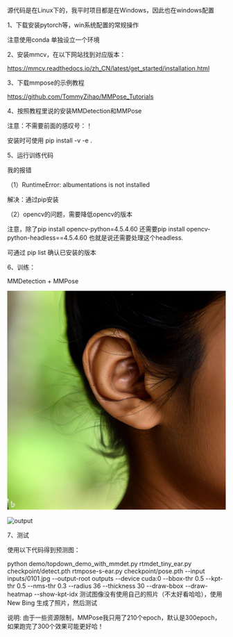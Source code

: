 源代码是在Linux下的，我平时项目都是在Windows，因此也在windows配置

1、下载安装pytorch等，win系统配置的常规操作

注意使用conda 单独设立一个环境

2、安装mmcv，在以下网站找到对应版本：

https://mmcv.readthedocs.io/zh_CN/latest/get_started/installation.html


3、下载mmpose的示例教程

 https://github.com/TommyZihao/MMPose_Tutorials

4、按照教程里说的安装MMDetection和MMPose

注意：不需要前面的感叹号：！

安装时可使用 pip install -v -e .

5、运行训练代码

我的报错

（1）RuntimeError: albumentations is not installed

解决：通过pip安装

（2）opencv的问题，需要降低opencv的版本

注意，除了pip install opencv-python=4.5.4.60
还需要pip install opencv-python-headless==4.5.4.60 也就是说还需要处理这个headless.

可通过 pip list 确认已安装的版本

6、训练：

MMDetection + MMPose

![input](https://github.com/x-cosmic/openmmlab_study/blob/main/assignment01/input.jpg)

![output](https://github.com/x-cosmic/openmmlab_study/blob/main/assignment01/output.jpg)

7、测试

使用以下代码得到预测图：

python demo/topdown_demo_with_mmdet.py rtmdet_tiny_ear.py checkpoint/detect.pth rtmpose-s-ear.py checkpoint/pose.pth --input inputs/0101.jpg --output-root outputs --device cuda:0 --bbox-thr 0.5 --kpt-thr 0.5 --nms-thr 0.3 --radius 36 --thickness 30 --draw-bbox --draw-heatmap --show-kpt-idx
测试图像没有使用自己的照片（不太好看哈哈），使用New Bing 生成了照片，然后测试



说明: 由于一些资源限制，MMPose我只用了210个epoch，默认是300epoch，如果跑完了300个效果可能更好哈！
